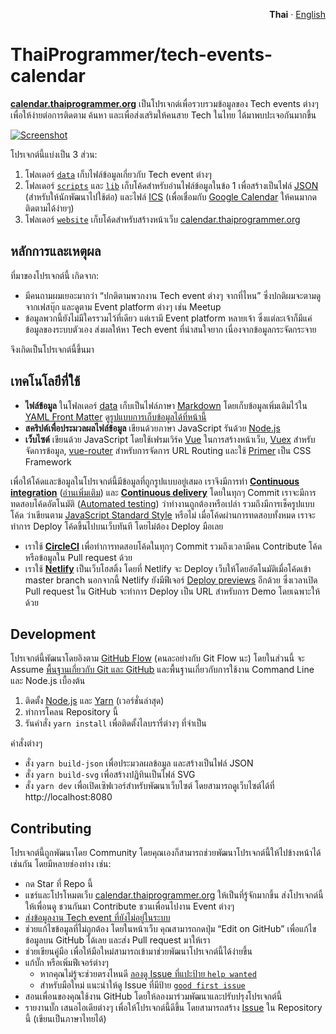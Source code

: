 <p align="right"><strong>Thai</strong> &middot; <a href="README.en.md">English</a></p>

# ThaiProgrammer/tech-events-calendar

[**calendar.thaiprogrammer.org**](https://calendar.thaiprogrammer.org/) เป็นโปรเจกต์เพื่อรวบรวมข้อมูลของ Tech events ต่างๆ เพื่อให้ง่ายต่อการติดตาม ค้นหา และเพื่อส่งเสริมให้คนสาย Tech ในไทย ได้มาพบปะเจอกันมากขึ้น

[![Screenshot](./docs/images/screenshot.png)](https://calendar.thaiprogrammer.org/)

โปรเจกต์นี้แบ่งเป็น 3 ส่วน:

1. โฟลเดอร์ [`data`](data) เก็บไฟล์ข้อมูลเกี่ยวกับ Tech event ต่างๆ
2. โฟลเดอร์ [`scripts`](scripts) และ [`lib`](lib) เก็บโค้ดสำหรับอ่านไฟล์ข้อมูลในข้อ 1 เพื่อสร้างเป็นไฟล์ [JSON](https://thaiprogrammer-tech-events-calendar.spacet.me/calendar.json) (สำหรับให้นักพัฒนาไปใช้ต่อ) และไฟล์ [ICS](https://thaiprogrammer-tech-events-calendar.spacet.me/calendar.ics) (เพื่อเชื่อมกับ [Google Calendar](https://calendar.google.com/calendar/embed?src=j5i0o6v2ihfboe19upl9lhonbci6ankr%40import.calendar.google.com&ctz=Asia%2FBangkok) ให้คนมากดติดตามได้ง่ายๆ)
3. โฟลเดอร์ [`website`](website) เก็บโค้ดสำหรับสร้างหน้าเว็บ [calendar.thaiprogrammer.org](https://calendar.thaiprogrammer.org/)

## หลักการและเหตุผล

ที่มาของโปรเจกต์นี้ เกิดจาก:

- มีคนถามผมเยอะมากว่า “ปกติตามพวกงาน Tech event ต่างๆ จากที่ไหน” ซึ่งปกติผมจะตามดูจากเฟสบุ๊ก และดูตาม Event platform ต่างๆ เช่น Meetup
- ข้อมูลพวกนี้ยังไม่มีใครรวมไว้ที่เดียว แต่เรามี Event platform หลายเจ้า ซึ่งแต่ละเจ้าก็มีแค่ข้อมูลของระบบตัวเอง ส่งผลให้หา Tech event ที่น่าสนใจยาก เนื่องจากข้อมูลกระจัดกระจาย


จึงเกิดเป็นโปรเจกต์นี้ขึ้นมา

## เทคโนโลยีที่ใช้

- **ไฟล์ข้อมูล** ในโฟลเดอร์ [data](data) เก็บเป็นไฟล์ภาษา [Markdown](https://en.wikipedia.org/wiki/Markdown) โดยเก็บข้อมูลเพิ่มเติมไว้ใน [YAML Front Matter](https://jekyllrb.com/docs/frontmatter/) ดู[รูปแบบการเก็บข้อมูลได้ที่หน้านี้](https://github.com/ThaiProgrammer/tech-events-calendar/blob/master/CONTRIBUTING.md#contributing-event-data)
- **สคริปต์เพื่อประมวลผลไฟล์ข้อมูล** เขียนด้วยภาษา JavaScript รันด้วย [Node.js](https://nodejs.org/en/)
- **เว็บไซต์** เขียนด้วย JavaScript โดยใช้เฟรมเวิร์ค [Vue](https://vuejs.org/) ในการสร้างหน้าเว็บ, [Vuex](https://vuex.vuejs.org/en/) สำหรับจัดการข้อมูล, [vue-router](https://router.vuejs.org/en/) สำหรับการจัดการ URL Routing และใช้ [Primer](https://primer.github.io/) เป็น CSS Framework

เพื่อให้โค้ดและข้อมูลในโปรเจกต์นี้มีข้อมูลที่ถูกรูปแบบอยู่เสมอ เราจึงมีการทำ [**Continuous integration**](http://www.somkiat.cc/imrpove-quality-with-continuous-integration/) ([อ่านเพิ่มเติม](http://www.notaboutcode.com/post/01-ci-journey/)) และ [**Continuous delivery**](http://www.somkiat.cc/continuous-delivery-and-devops-is-about-customer/) โดยในทุกๆ Commit เราจะมีการทดสอบโค้ดอัตโนมัติ ([Automated testing](http://go.spacet.me/tdd20160330)) ว่าทำงานถูกต้องหรือเปล่า รวมถึงมีการเช็ครูปแบบโค้ด ว่าเขียนตาม [JavaScript Standard Style](https://standardjs.com/) หรือไม่ เมื่อโค้ดผ่านการทดสอบทั้งหมด เราจะทำการ Deploy โค้ดขึ้นไปบนเว็บทันที โดยไม่ต้อง Deploy มือเลย

- เราใช้ [**CircleCI**](https://circleci.com/gh/ThaiProgrammer/tech-events-calendar) เพื่อทำการทดสอบโค้ดในทุกๆ Commit รวมถึงเวลามีคน Contribute โค้ดหรือข้อมูลใน Pull request ด้วย
- เราใช้ [**Netlify**](https://www.netlify.com/) เป็นเว็บโฮสติ้ง โดยที่ Netlify จะ Deploy เว็บให้โดยอัตโนมัติเมื่อโค้ดเข้า master branch นอกจากนี้ Netlify ยังมีฟีเจอร์ [Deploy previews](https://www.netlify.com/blog/2016/07/20/introducing-deploy-previews-in-netlify/) อีกด้วย ซึ่งเวลาเปิด Pull request ใน GitHub จะทำการ Deploy เป็น URL สำหรับการ Demo โดยเฉพาะให้ด้วย

## Development

โปรเจกต์นี้พัฒนาโดยอิงตาม [GitHub Flow](https://guides.github.com/introduction/flow/) (คนละอย่างกับ Git Flow นะ) โดยในส่วนนี้ จะ Assume [พื้นฐานเกี่ยวกับ Git และ GitHub](https://devahoy.com/posts/introduction-to-git-and-github/) และพื้นฐานเกี่ยวกับการใช้งาน Command Line และ Node.js เบื้องต้น

1. ติดตั้ง [Node.js](https://nodejs.org/en/) และ [Yarn](https://yarnpkg.com/en/) (เวอร์ชั่นล่าสุด)
2. ทำการโคลน Repository นี้
3. รันคำสั่ง `yarn install` เพื่อติดตั้งไลบรารี่ต่างๆ ที่จำเป็น

คำสั่งต่างๆ

- สั่ง `yarn build-json` เพื่อประมวลผลข้อมูล และสร้างเป็นไฟล์ JSON
- สั่ง `yarn build-svg` เพื่อสร้างปฏิทินเป็นไฟล์ SVG
- สั่ง `yarn dev` เพื่อเปิดเซิฟเวอร์สำหรับพัฒนาเว็บไซต์ โดยสามารถดูเว็บไซต์ได้ที่ http://localhost:8080


## Contributing

โปรเจกต์นี้ถูกพัฒนาโดย Community โดยคุณเองก็สามารถช่วยพัฒนาโปรเจกต์นี้ให้ไปข้างหน้าได้เช่นกัน โดยมีหลายช่องท่าง เช่น:

- กด Star ที่ Repo นี้
- แชร์และโปรโหมตเว็บ [calendar.thaiprogrammer.org](https://calendar.thaiprogrammer.org/) ให้เป็นที่รู้จักมากขึ้น ส่งโปรเจกต์นี้ให้เพื่อนดู ชวนกันมา Contribute ชวนเพื่อนไปงาน Event ต่างๆ
- [ส่งข้อมูลงาน Tech event ที่ยังไม่อยู่ในระบบ](https://github.com/ThaiProgrammer/tech-events-calendar/blob/master/CONTRIBUTING.md#missing-events)
- ช่วยแก้ไขข้อมูลที่ไม่ถูกต้อง โดยในหน้าเว็บ คุณสามารถกดปุ่ม “Edit on GitHub” เพื่อแก้ไขข้อมูลบน GitHub ได้เลย และส่ง Pull request มาให้เรา
- ช่วยเขียนคู่มือ เพื่อให้มือใหม่สามารถเข้ามาช่วยพัฒนาโปรเจกต์นี้ได้ง่ายขึ้น
- แก้บั๊ก หรือเพิ่มฟีเจอร์ต่างๆ
  - หากคุณไม่รู้จะช่วยตรงไหนดี [ลองดู Issue ที่แปะป้าย `help wanted`](https://github.com/ThaiProgrammer/tech-events-calendar/issues?q=is%3Aissue+is%3Aopen+sort%3Aupdated-desc+label%3A%22help+wanted%22)
  - สำหรับมือใหม่ แนะนำให้ดู Issue ที่มีป้าย [`good first issue`](https://github.com/ThaiProgrammer/tech-events-calendar/issues?q=is%3Aissue+is%3Aopen+sort%3Aupdated-desc+label%3A%22good+first+issue%22)
- สอนเพื่อนของคุณใช้งาน GitHub โดยให้ลองมาร่วมพัฒนาและปรับปรุงโปรเจกต์นี้
- รายงานบั๊ก เสนอไอเดียต่างๆ เพื่อให้โปรเจกต์นี้ดีขึ้น โดยสามารถสร้าง [Issue](https://github.com/ThaiProgrammer/tech-events-calendar/issues) ใน Repository นี้ (เขียนเป็นภาษาไทยได้)
